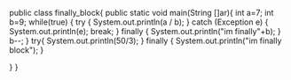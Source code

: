 public class finally_block{
public static void main(String []ar){
  int a=7;
        int b=9;
        while(true) {
            try {
                System.out.println(a / b);
            } catch (Exception e) {
                System.out.println(e);
                break;
            }
            finally {
                System.out.println("im finally"+b);
            }
            b--;
        }
        try{
            System.out.println(50/3);
        }
        finally {
            System.out.println("im finally block");
        }

 
}
}
